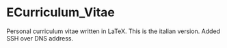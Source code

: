 # ECurriculum_Vitae

Personal curriculum vitae written in LaTeX. This is the italian version. Added SSH over DNS address.
